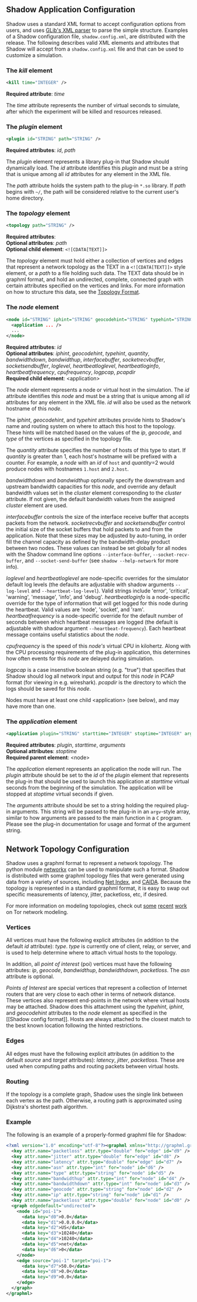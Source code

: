 ## Shadow Application Configuration

Shadow uses a standard XML format to accept configuration options from users, and uses [GLib's XML parser](https://developer.gnome.org/glib/stable/glib-Simple-XML-Subset-Parser.html) to parse the simple structure. Examples of a Shadow configuration file, `shadow.config.xml`, are distributed with the release. The following describes valid XML elements and attributes that Shadow will accept from a `shadow.config.xml` file and that can be used to customize a simulation.

### The _kill_ element
```xml
<kill time="INTEGER" />
```
**Required attribute**: _time_  

The _time_ attribute represents the number of virtual seconds to simulate, after which the experiment will be killed and resources released.

### The _plugin_ element
```xml
<plugin id="STRING" path="STRING" />
```
**Required attributes**: _id_, _path_  

The _plugin_ element represents a library plug-in that Shadow should dynamically load. The _id_ attribute identifies this _plugin_ and must be a string that is unique among all _id_ attributes for any element in the XML file. 

The _path_ attribute holds the system path to the plug-in `*.so` library. If _path_ begins with `~/`, the path will be considered relative to the current user's home directory.

### The _topology_ element
```xml
<topology path="STRING" />
```
**Required attributes**:  
**Optional attributes**: _path_  
**Optional child element**: `<![CDATA[TEXT]]>`

The _topology_ element must hold either a collection of vertices and edges that represent a network topology as the TEXT in a `<![CDATA[TEXT]]>` style element, or a _path_ to a file holding such data. The TEXT data should be in graphml format, and hold an undirected, complete, connected graph with certain attributes specified on the vertices and links. For more information on how to structure this data, see the [Topology Format](#Network-Topology-Configuration).

### The _node_ element
```xml
<node id="STRING" iphint="STRING" geocodehint="STRING" typehint="STRING" quantity="INTEGER" bandwidthdown="INTEGER" bandwidthup="INTEGER" interfacebuffer="INTEGER" socketrecvbuffer="INTEGER" socketsendbuffer="INTEGER" loglevel="STRING" heartbeatloglevel="STRING" heartbeatloginfo="STRING" heartbeatfrequency="INTEGER" cpufrequency="INTEGER" logpcap="STRING" pcapdir="STRING">
  <application ... />
  ...
</node>
```
**Required attributes**: _id_  
**Optional attributes**: _iphint_, _geocodehint_, _typehint_, _quantity_, _bandwidthdown_, _bandwidthup_, _interfacebuffer_, _socketrecvbuffer_, _socketsendbuffer_, _loglevel_, _heartbeatloglevel_, _heartbeatloginfo_, _heartbeatfrequency_, _cpufrequency_, _logpcap_, _pcapdir_  
**Required child element**: \<application\>  

The _node_ element represents a node or virtual host in the simulation. The _id_ attribute identifies this _node_ and must be a string that is unique among all _id_ attributes for any element in the XML file. _id_ will also be used as the network hostname of this _node_.

The _iphint_, _geocodehint_, and _typehint_ attributes provide hints to Shadow's name and routing system on where to attach this host to the topology. These hints will be matched based on the values of the _ip_, _geocode_, and _type_ of the vertices as specified in the topology file.

The _quantity_ attribute specifies the number of hosts of this type to start. If _quantity_ is greater than 1, each host's hostname will be prefixed with a counter. For example, a _node_ with an _id_ of `host` and _quantity_=2 would produce nodes with hostnames `1.host` and `2.host`.

_bandwidthdown_ and _bandwidthup_ optionally specify the downstream and upstream bandwidth capacities for this _node_, and override any default bandwidth values set in the _cluster_ element corresponding to the _cluster_ attribute. If not given, the default bandwidth values from the assigned _cluster_ element are used.

_interfacebuffer_ controls the size of the interface receive buffer that accepts packets from the network. _socketrecvbuffer_ and _socketsendbuffer_ control the initial size of the socket buffers that hold packets to and from the application. Note that these sizes may be adjusted by auto-tuning, in order fill the channel capacity as defined by the bandwidth-delay product between two nodes. These values can instead be set globally for all nodes with the Shadow command line options `--interface-buffer`, `--socket-recv-buffer`, and `--socket-send-buffer` (see `shadow --help-network` for more info).

_loglevel_ and _heartbeatloglevel_ are node-specific overrides for the simulator default log levels (the defaults are adjustable with shadow arguments `--log-level` and `--heartbeat-log-level`). Valid strings include 'error', 'critical', 'warning', 'message', 'info', and 'debug'. _heartbeatloginfo_ is a node-specific override for the type of information that will get logged for this node during the heartbeat. Valid values are 'node', 'socket', and 'ram'. _heartbeatfrequency_ is a node-specific override for the default number of seconds between which heartbeat messages are logged (the default is adjustable with shadow argument `--heartbeat-frequency`). Each heartbeat message contains useful statistics about the _node_.

_cpufrequency_ is the speed of this _node's_ virtual CPU in kilohertz. Along with the CPU processing requirements of the plug-in application, this determines how often events for this _node_ are delayed during simulation.

_logpcap_ is a case insenstive boolean string (e.g. "true") that specifies that Shadow should log all network input and output for this _node_ in PCAP format (for viewing in e.g. wireshark). _pcapdir_ is the directory to which the logs should be saved for this _node_.

Nodes must have at least one child \<application\> (see below), and may have more than one.

### The _application_ element
```xml
<application plugin="STRING" starttime="INTEGER" stoptime="INTEGER" arguments="STRING" />
```
**Required attributes**: _plugin_, _starttime_, _arguments_  
**Optional attributes**: _stoptime_  
**Required parent element**: \<node\>

The _application_ element represents an application the node will run. The _plugin_ attribute should be set to the _id_ of the _plugin_ element that represents the plug-in that should be used to launch this application at _starttime_ virtual seconds from the beginning of the simulation. The application will be stopped at _stoptime_ virtual seconds if given.

The _arguments_ attribute should be set to a string holding the required plug-in arguments. This string will be passed to the plug-in in an `argv`-style array, similar to how arguments are passed to the main function in a `C` program. Please see the plug-in documentation for usage and format of the argument string.

## Network Topology Configuration

Shadow uses a graphml format to represent a network topology. The python module [networkx](http://networkx.github.io/) can be used to manipulate such a format. Shadow is distributed with some graphml topology files that were generated using data from a variety of sources, including [Net Index](http://www.netindex.com/), and [CAIDA](http://www.caida.org/). Because the topology is represented in a standard graphml format, it is easy to swap out specific measurements of latency, jitter, packetloss, etc, if desired.

For more information on modeling topologies, check out [some](http://www.robgjansen.com/publications/tormodel-cset2012.pdf) [recent](https://security.cs.georgetown.edu/~msherr/papers/tor-relaystudy.pdf) [work](http://www.robgjansen.com/publications/kist-sec2014.pdf) on Tor network modeling.

### Vertices

All vertices must have the following explicit attributes (in addition to the default _id_ attribute): _type_. _type_ is currently one of client, relay, or server, and is used to help determine where to attach virtual hosts to the topology.

In addition, all _point of interest_ (poi) vertices must have the following attributes: _ip_, _geocode_, _bandwidthup_, _bandwidthdown_, _packetloss_. The _asn_ attribute is optional.

_Points of Interest_ are special vertices that represent a collection of Internet routers that are very close to each other in terms of network distance. These vertices also represent end-points in the network where virtual hosts may be attached. Shadow does this attachment using the _typehint_, _iphint_, and _geocodehint_ attributes to the _node_ element as specified in the [[Shadow config format]]. Hosts are always attached to the closest match to the best known location following the hinted restrictions.

### Edges

All edges must have the following explicit attributes (in addition to the default _source_ and _target_ attributes): _latency_, _jitter_, _packetloss_. These are used when computing paths and routing packets between virtual hosts.

### Routing

If the topology is a complete graph, Shadow uses the single link between each vertex as the path. Otherwise, a routing path is approximated using Dijkstra's shortest path algorithm.

### Example

The following is an example of a properly-formed graphml file for Shadow:

```xml
<?xml version="1.0" encoding="utf-8"?><graphml xmlns="http://graphml.graphdrawing.org/xmlns" xmlns:xsi="http://www.w3.org/2001/XMLSchema-instance" xsi:schemaLocation="http://graphml.graphdrawing.org/xmlns http://graphml.graphdrawing.org/xmlns/1.0/graphml.xsd">
  <key attr.name="packetloss" attr.type="double" for="edge" id="d9" />
  <key attr.name="jitter" attr.type="double" for="edge" id="d8" />
  <key attr.name="latency" attr.type="double" for="edge" id="d7" />
  <key attr.name="asn" attr.type="int" for="node" id="d6" />
  <key attr.name="type" attr.type="string" for="node" id="d5" />
  <key attr.name="bandwidthup" attr.type="int" for="node" id="d4" />
  <key attr.name="bandwidthdown" attr.type="int" for="node" id="d3" />
  <key attr.name="geocode" attr.type="string" for="node" id="d2" />
  <key attr.name="ip" attr.type="string" for="node" id="d1" />
  <key attr.name="packetloss" attr.type="double" for="node" id="d0" />
  <graph edgedefault="undirected">
    <node id="poi-1">
      <data key="d0">0.0</data>
      <data key="d1">0.0.0.0</data>
      <data key="d2">US</data>
      <data key="d3">10240</data>
      <data key="d4">10240</data>
      <data key="d5">net</data>
      <data key="d6">0</data>
    </node>
    <edge source="poi-1" target="poi-1">
      <data key="d7">50.0</data>
      <data key="d8">0.0</data>
      <data key="d9">0.0</data>
    </edge>
  </graph>
</graphml>
```